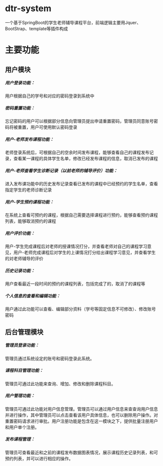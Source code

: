 # dtr-system
一个基于SpringBoot的学生老师辅导课程平台，前端逻辑主要用Jquer、BootStrap、template等插件构成

# 主要功能
## 用户模块
  ##### 用户登录功能：
  用户根据自己的学号和对应的密码登录到系统中
  ##### 密码重置功能：
  忘记密码的用户可以根据部分信息向管理员提出申请重置密码，管理员同意账号密码将被重置，用户可使用默认密码登录
  ##### 用户-老师发布课程功能：
  老师登录系统后，可根据自己的空余时间发布课程，能够查看自己的课程发布记录，查看某一课程的具体学生名单，修改已经发布课程的信息，取消已发布的课程
  ##### 用户-老师查看学生诊断记录（以前老师的辅导评价）功能：
  进入发布课功能中的历史发布记录查看已发布的课程中已经预约的学生名单，查看指定学生的老师诊断记录
  ##### 用户-学生预约课程功能：
  在系统上查看可预约的课程，根据自己需要选择课程进行预约，能够查看预约课程列表，能够取消预约的课程
  ##### 用户评价功能：
  用户-学生完成课程后对老师的授课情况打分，并查看老师对自己的课程学习意见，用户-老师完成课程后对学生的上课情况打分给出课程学习意见，并查看学生的对老师辅导的评价
  ##### 历史记录功能：
  用户查看最近一段时间的预约的课程列表，包括完成了的，取消了的课程等
  ##### 个人信息的查看和编辑功能：
  用户通过此功能可以查看、编辑部分资料（学号等固定信息不可修改）、修改账号密码
## 后台管理模块
  ##### 管理员登录功能：
  管理员通过系统设定的账号和密码登录此系统。
  ##### 课程科目管理功能：
  管理员可通过此功能来查询、增加、修改和删除课程科目。
  ##### 用户管理功能：
  管理员可通过此功能对用户信息管理。管理员可以通过用户信息来查查询用户信息并进行操作，其中管理员可以点击查看该用户具体信息，也可以删除用户操作。对重置密码请求进行审批。用户注册功能是包含在这一模块之下，提供批量注册用户和用户单个注册。
  ##### 发布课程管理：
  管理员可查看最近和之前的课程发布数据图表情况，展示课程历史记录列表，和可预约列表，并可以进行相应的操作。
